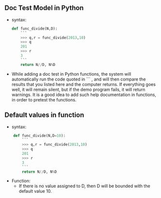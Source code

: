 ## Doc Test Model in Python

* syntax:

    ```python
    def func_divide(N,D):
        ```
        >>> q,r = func_divide(2013,10)
        >>> q
        201
        >>> r
        3
        ```
        return N//D, N%D
    ```

* While adding a doc test in Python functions, the system will automatically run the code quoted in ``` , and will then compare the results that you listed here and the computer returns. If everything goes well, it will remain silent, but if the demo program fails, it will return warnings. It is a good idea to add such help documentation in functions, in order to pretest the functions.

## Default values in function

* syntax:

```python
    def func_divide(N,D=10):
        ```
        >>> q,r = func_divide(2013,10)
        >>> q
        201
        >>> r
        3
        ```
        return N//D, N%D
```

* Function:
  * If there is no value assigned to D, then D will be bounded with the default value 10.
